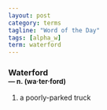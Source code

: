 ```yaml
---
layout: post
category: terms
tagline: "Word of the Day"
tags: [alpha_w]
term: waterford
---
```


<h3>Waterford<br/> <small>&mdash; n. (wa<span>&middot;</span>ter<span>&middot;</span>ford)</small></h3>
<p><ol><li>a poorly-parked truck</li>
</ol></p>

